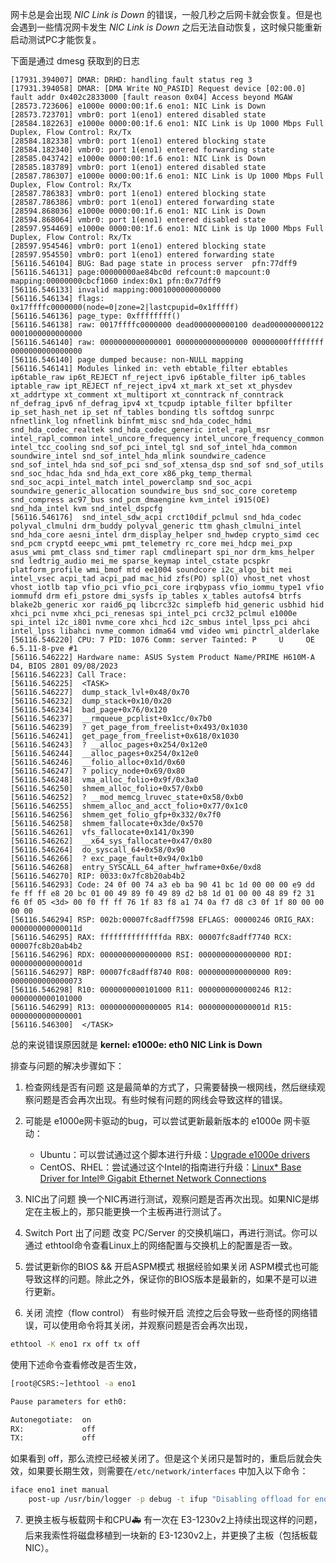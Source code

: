 网卡总是会出现 *NIC Link is Down* 的错误，一般几秒之后网卡就会恢复。但是也会遇到一些情况网卡发生 *NIC Link is Down* 之后无法自动恢复，这时候只能重新启动测试PC才能恢复。

下面是通过 dmesg 获取到的日志

```log
[17931.394007] DMAR: DRHD: handling fault status reg 3
[17931.394058] DMAR: [DMA Write NO_PASID] Request device [02:00.0] fault addr 0x402c2833000 [fault reason 0x04] Access beyond MGAW
[28573.723606] e1000e 0000:00:1f.6 eno1: NIC Link is Down
[28573.723701] vmbr0: port 1(eno1) entered disabled state
[28584.182263] e1000e 0000:00:1f.6 eno1: NIC Link is Up 1000 Mbps Full Duplex, Flow Control: Rx/Tx
[28584.182338] vmbr0: port 1(eno1) entered blocking state
[28584.182340] vmbr0: port 1(eno1) entered forwarding state
[28585.043742] e1000e 0000:00:1f.6 eno1: NIC Link is Down
[28585.183789] vmbr0: port 1(eno1) entered disabled state
[28587.786307] e1000e 0000:00:1f.6 eno1: NIC Link is Up 1000 Mbps Full Duplex, Flow Control: Rx/Tx
[28587.786383] vmbr0: port 1(eno1) entered blocking state
[28587.786386] vmbr0: port 1(eno1) entered forwarding state
[28594.868036] e1000e 0000:00:1f.6 eno1: NIC Link is Down
[28594.868064] vmbr0: port 1(eno1) entered disabled state
[28597.954469] e1000e 0000:00:1f.6 eno1: NIC Link is Up 1000 Mbps Full Duplex, Flow Control: Rx/Tx
[28597.954546] vmbr0: port 1(eno1) entered blocking state
[28597.954550] vmbr0: port 1(eno1) entered forwarding state
[56116.546104] BUG: Bad page state in process server  pfn:77dff9
[56116.546131] page:00000000ae84bc0d refcount:0 mapcount:0 mapping:00000000cbcf1060 index:0x1 pfn:0x77dff9
[56116.546133] invalid mapping:0001000000000000
[56116.546134] flags: 0x17ffffc0000000(node=0|zone=2|lastcpupid=0x1fffff)
[56116.546136] page_type: 0xffffffff()
[56116.546138] raw: 0017ffffc0000000 dead000000000100 dead000000000122 0001000000000000
[56116.546140] raw: 0000000000000001 0000000000000000 00000000ffffffff 0000000000000000
[56116.546140] page dumped because: non-NULL mapping
[56116.546141] Modules linked in: veth ebtable_filter ebtables ip6table_raw ip6t_REJECT nf_reject_ipv6 ip6table_filter ip6_tables iptable_raw ipt_REJECT nf_reject_ipv4 xt_mark xt_set xt_physdev xt_addrtype xt_comment xt_multiport xt_conntrack nf_conntrack nf_defrag_ipv6 nf_defrag_ipv4 xt_tcpudp iptable_filter bpfilter ip_set_hash_net ip_set nf_tables bonding tls softdog sunrpc nfnetlink_log nfnetlink binfmt_misc snd_hda_codec_hdmi snd_hda_codec_realtek snd_hda_codec_generic intel_rapl_msr intel_rapl_common intel_uncore_frequency intel_uncore_frequency_common intel_tcc_cooling snd_sof_pci_intel_tgl snd_sof_intel_hda_common soundwire_intel snd_sof_intel_hda_mlink soundwire_cadence snd_sof_intel_hda snd_sof_pci snd_sof_xtensa_dsp snd_sof snd_sof_utils snd_soc_hdac_hda snd_hda_ext_core x86_pkg_temp_thermal snd_soc_acpi_intel_match intel_powerclamp snd_soc_acpi soundwire_generic_allocation soundwire_bus snd_soc_core coretemp snd_compress ac97_bus snd_pcm_dmaengine kvm_intel i915(OE) snd_hda_intel kvm snd_intel_dspcfg
[56116.546176]  snd_intel_sdw_acpi crct10dif_pclmul snd_hda_codec polyval_clmulni drm_buddy polyval_generic ttm ghash_clmulni_intel snd_hda_core aesni_intel drm_display_helper snd_hwdep crypto_simd cec snd_pcm cryptd eeepc_wmi pmt_telemetry rc_core mei_hdcp mei_pxp asus_wmi pmt_class snd_timer rapl cmdlinepart spi_nor drm_kms_helper snd ledtrig_audio mei_me sparse_keymap intel_cstate pcspkr platform_profile wmi_bmof mtd ee1004 soundcore i2c_algo_bit mei intel_vsec acpi_tad acpi_pad mac_hid zfs(PO) spl(O) vhost_net vhost vhost_iotlb tap vfio_pci vfio_pci_core irqbypass vfio_iommu_type1 vfio iommufd drm efi_pstore dmi_sysfs ip_tables x_tables autofs4 btrfs blake2b_generic xor raid6_pq libcrc32c simplefb hid_generic usbhid hid xhci_pci nvme xhci_pci_renesas spi_intel_pci crc32_pclmul e1000e spi_intel i2c_i801 nvme_core xhci_hcd i2c_smbus intel_lpss_pci ahci intel_lpss libahci nvme_common idma64 vmd video wmi pinctrl_alderlake
[56116.546220] CPU: 7 PID: 1076 Comm: server Tainted: P     U     OE      6.5.11-8-pve #1
[56116.546222] Hardware name: ASUS System Product Name/PRIME H610M-A D4, BIOS 2801 09/08/2023
[56116.546223] Call Trace:
[56116.546225]  <TASK>
[56116.546227]  dump_stack_lvl+0x48/0x70
[56116.546232]  dump_stack+0x10/0x20
[56116.546234]  bad_page+0x76/0x120
[56116.546237]  __rmqueue_pcplist+0x1cc/0x7b0
[56116.546239]  ? get_page_from_freelist+0x493/0x1030
[56116.546241]  get_page_from_freelist+0x618/0x1030
[56116.546243]  ? __alloc_pages+0x254/0x12e0
[56116.546244]  __alloc_pages+0x254/0x12e0
[56116.546246]  __folio_alloc+0x1d/0x60
[56116.546247]  ? policy_node+0x69/0x80
[56116.546248]  vma_alloc_folio+0x9f/0x3a0
[56116.546250]  shmem_alloc_folio+0x57/0xb0
[56116.546252]  ? __mod_memcg_lruvec_state+0x58/0xb0
[56116.546255]  shmem_alloc_and_acct_folio+0x77/0x1c0
[56116.546256]  shmem_get_folio_gfp+0x332/0x7f0
[56116.546258]  shmem_fallocate+0x3de/0x570
[56116.546261]  vfs_fallocate+0x141/0x390
[56116.546262]  __x64_sys_fallocate+0x47/0x80
[56116.546264]  do_syscall_64+0x58/0x90
[56116.546266]  ? exc_page_fault+0x94/0x1b0
[56116.546268]  entry_SYSCALL_64_after_hwframe+0x6e/0xd8
[56116.546270] RIP: 0033:0x7fc8b20ab4b2
[56116.546293] Code: 24 0f 00 74 a3 eb ba 90 41 bc 1d 00 00 00 e9 dd fe ff ff e8 20 bc 01 00 49 89 f0 49 89 d2 b8 1d 01 00 00 48 89 f2 31 f6 0f 05 <3d> 00 f0 ff ff 76 1f 83 f8 a1 74 0a f7 d8 c3 0f 1f 80 00 00 00 00
[56116.546294] RSP: 002b:00007fc8adff7598 EFLAGS: 00000246 ORIG_RAX: 000000000000011d
[56116.546295] RAX: ffffffffffffffda RBX: 00007fc8adff7740 RCX: 00007fc8b20ab4b2
[56116.546296] RDX: 0000000000000000 RSI: 0000000000000000 RDI: 000000000000001d
[56116.546297] RBP: 00007fc8adff8740 R08: 0000000000000000 R09: 0000000000000073
[56116.546298] R10: 0000000000101000 R11: 0000000000000246 R12: 0000000000101000
[56116.546299] R13: 0000000000000005 R14: 000000000000001d R15: 0000000000000001
[56116.546300]  </TASK>
```

总的来说错误原因就是 **kernel: e1000e: eth0 NIC Link is Down**

排查与问题的解决步骤如下：

1. 检查网线是否有问题
   这是最简单的方式了，只需要替换一根网线，然后继续观察问题是否会再次出现。有些时候有问题的网线会导致这样的错误。


2. 可能是 e1000e网卡驱动的bug，可以尝试更新最新版本的 e1000e 网卡驱动：
   - Ubuntu：可以尝试通过这个脚本进行升级：[Upgrade e1000e drivers](https://gist.github.com/tonybruess/8249889519abd93dfba9 "Upgrade e1000e drivers")
   - CentOS、RHEL：尝试通过这个Intel的指南进行升级：[Linux* Base Driver for Intel® Gigabit Ethernet Network Connections](https://www.intel.com/content/www/us/en/support/articles/000005480/ethernet-products.html#build_e1e "Linux* Base Driver for Intel® Gigabit Ethernet Network Connections")

3. NIC出了问题
   换一个NIC再进行测试，观察问题是否再次出现。如果NIC是绑定在主板上的，那只能更换一个主板再进行测试了。


4. Switch Port 出了问题
   改变 PC/Server 的交换机端口，再进行测试。你可以通过 ethtool命令查看Linux上的网络配置与交换机上的配置是否一致。


5. 尝试更新你的BIOS && 开启ASPM模式
   根据经验如果关闭 ASPM模式也可能导致这样的问题。除此之外，保证你的BIOS版本是最新的，如果不是可以进行更新。


6. 关闭 流控（flow control）
   有些时候开启 流控之后会导致一些奇怪的网络错误，可以使用命令将其关闭，并观察问题是否会再次出现，

```sh
ethtool -K eno1 rx off tx off
```

使用下述命令查看修改是否生效，

```sh
[root@CSRS:~]ethtool -a eno1

Pause parameters for eth0:

Autonegotiate:  on
RX:             off
TX:             off
```

如果看到 off，那么流控已经被关闭了。但是这个关闭只是暂时的，重启后就会失效，如果要长期生效，则需要在`/etc/network/interfaces` 中加入以下命令：

```sh
iface eno1 inet manual
    post-up /usr/bin/logger -p debug -t ifup "Disabling offload for eno1" && /sbin/ethtool -K $IFACE tx off rx off && /usr/bin/logger -p debug -t ifup "Disabled offload for eno1"
```


7. 更换主板与板载网卡和CPU🚑
   有一次在 E3-1230v2上持续出现这样的问题，后来我索性将磁盘移植到一块新的 E3-1230v2上，并更换了主板（包括板载NIC）。